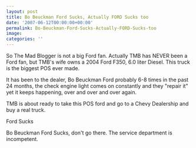 ```yaml
---
layout: post
title: Bo Beuckman Ford Sucks, Actually FORD Sucks too
date: '2007-06-12T00:00:00+00:00'
permalink: Bo-Beuckman-Ford-Sucks-Actually-FORD-Sucks-too
image: 
categories: ''
---
```

So The Mad Blogger is not a big Ford fan. Actually TMB has NEVER been a Ford fan, but TMB's wife owns a 2004 Ford F350, 6.0 liter Diesel. This truck is the biggest POS ever made.

It has been to the dealer, Bo Beuckman Ford probably 6-8 times in the past 24 months, the check engine light comes on constantly and they "repair it" yet it keeps happening, over and over and over again.

TMB is about ready to take this POS ford and go to a Chevy Dealership and buy a real truck. 

Ford Sucks

Bo Beuckman Ford Sucks, don't go there. The service department is incompetent.
